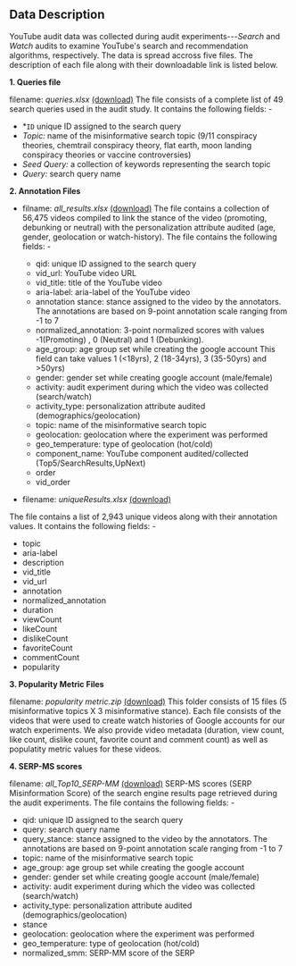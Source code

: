 ## Data Description

YouTube audit data was collected during audit experiments---<i>Search</i> and <i>Watch</i> audits to examine YouTube's search and recommendation algorithms, respectively. The data is spread accross five files. The description of each file along with their downloadable link is listed below.

**1. Queries file** 

filename: *queries.xlsx* [(download)](https://github.com/social-comp/YouTubeAudit-data/blob/master/queries.xlsx?raw=true)
   The file consists of a complete list of 49 search queries used in the audit study. It contains the following fields: -
   
   * *```ID``` unique ID assigned to the search query
   * *Topic:* name of the misinformative search topic (9/11 conspiracy theories, chemtrail conspiracy theory, flat earth, moon landing conspiracy theories or vaccine controversies)
   * *Seed Query:* a collection of keywords representing the search topic
   * *Query:* search query name
   
**2. Annotation Files**

* filname: *all_results.xlsx* [(download)](https://github.com/social-comp/YouTubeAudit-data/blob/master/all_results.xlsx?raw=true)
The file contains a collection of 56,475 videos compiled to link the stance of the video (promoting, debunking or neutral) with the personalization attribute audited (age, gender, geolocation or watch-history). The file contains the following fields: -
   * qid: unique ID assigned to the search query
   * vid_url: YouTube video URL	
   * vid_title: title of the YouTube video
   * aria-label: aria-label of the YouTube video	
   * annotation stance: stance assigned to the video by the annotators. The annotations are based on 9-point annotation scale ranging from -1 to 7
   * normalized_annotation: 3-point normalized scores with values -1(Promoting) , 0 (Neutral) and 1 (Debunking).
   * age_group: age group set while creating the google account This field can take values 1 (<18yrs), 2 (18-34yrs), 3 (35-50yrs) and >50yrs)
   * gender: gender set while creating google account (male/female)
   * activity: audit experiment during which the video was collected (search/watch)
   * activity_type: personalization attribute audited (demographics/geolocation)
   * topic: name of the misinformative search topic
   * geolocation: geolocation where the experiment was performed
   * geo_temperature: type of geolocation (hot/cold)
   * component_name: YouTube component audited/collected (Top5/SearchResults,UpNext)
   * order	
   * vid_order


* filename: *uniqueResults.xlsx* [(download)](https://github.com/social-comp/YouTubeAudit-data/blob/master/uniqueResults.csv?raw=true)

The file contains a list of 2,943 unique videos along with their annotation values. It contains the following fields: -
   * topic	
   * aria-label	
   * description	
   * vid_title	
   * vid_url	
   * annotation	
   * normalized_annotation	
   * duration	
   * viewCount	
   * likeCount	
   * dislikeCount	
   * favoriteCount	
   * commentCount	
   * popularity


**3. Popularity Metric Files**

filename: *popularity metric.zip* [(download)](https://github.com/social-comp/YouTubeAudit-data/blob/master/popularity_metric.zip?raw=true)
This folder consists of 15 files (5 misinformative topics X 3 misinformative stance). Each file consists of the videos that were used to create watch histories of Google accounts for our watch experiments. We also provide video metadata (duration, view count, like count, dislike count, favorite count and comment count) as well as populatity metric values for these videos.



**4. SERP-MS scores** 

filename: *all_Top10_SERP-MM* [(download)](https://github.com/social-comp/YouTubeAudit-data/blob/master/all_Top10_SERP-MM.xlsx?raw=true)
SERP-MS scores (SERP Misinformation Score) of the search engine results page retrieved during the audit experiments. The file contains the following fields: -
   * qid: unique ID assigned to the search query
   * query: search query name	
   * query_stance: stance assigned to the video by the annotators. The annotations are based on 9-point annotation scale ranging from -1 to 7
   * topic: name of the misinformative search topic
   * age_group: age group set while creating the google account
   * gender: gender set while creating google account (male/female)
   * activity: audit experiment during which the video was collected (search/watch)
   * activity_type: personalization attribute audited (demographics/geolocation)
   * stance	
   * geolocation: geolocation where the experiment was performed
   * geo_temperature: type of geolocation (hot/cold)
   * normalized_smm: SERP-MM score of the SERP







